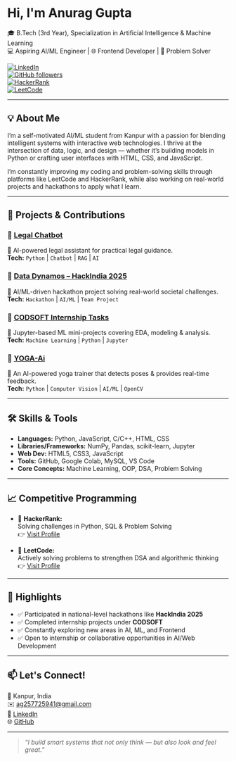 #  Hi, I'm Anurag Gupta

🎓 B.Tech (3rd Year), Specialization in Artificial Intelligence & Machine Learning  
💻 Aspiring AI/ML Engineer | 🌐 Frontend Developer | 🧠 Problem Solver  

[![LinkedIn](https://img.shields.io/badge/LinkedIn-Anurag%20Gupta-blue?style=flat-square&logo=linkedin)](https://www.linkedin.com/in/anurag-gupta-62282b317)  
[![GitHub followers](https://img.shields.io/github/followers/anuraggupta07122006?label=Follow&style=social)](https://github.com/anuraggupta07122006)  
[![HackerRank](https://img.shields.io/badge/HackerRank-Profile-2EC866?style=flat-square&logo=hackerrank&logoColor=white)](https://www.hackerrank.com/profile/AIML1_2313001)  
[![LeetCode](https://img.shields.io/badge/LeetCode-Active%20User-yellow?style=flat-square&logo=leetcode&logoColor=black)](https://leetcode.com/u/anuragp2313001/)

---

## 💡 About Me

I’m a self-motivated AI/ML student from Kanpur with a passion for blending intelligent systems with interactive web technologies. I thrive at the intersection of data, logic, and design — whether it’s building models in Python or crafting user interfaces with HTML, CSS, and JavaScript.

I’m constantly improving my coding and problem-solving skills through platforms like LeetCode and HackerRank, while also working on real-world projects and hackathons to apply what I learn.

---

## 🚀 Projects & Contributions  

### 🔹 [Legal Chatbot](https://github.com/anuraggupta07122006/Legal-Chatbot)  
📌 AI-powered legal assistant for practical legal guidance.  
**Tech:** `Python` | `Chatbot` | `RAG` | `AI`  

### 🔹 [Data Dynamos – HackIndia 2025](https://github.com/anuraggupta07122006/Data-Dynamos-HackIndia-2025)  
📌 AI/ML-driven hackathon project solving real-world societal challenges.  
**Tech:** `Hackathon` | `AI/ML` | `Team Project`  

### 🔹 [CODSOFT Internship Tasks](https://github.com/anuraggupta07122006?tab=repositories&q=codsoft)  
📌 Jupyter-based ML mini-projects covering EDA, modeling & analysis.  
**Tech:** `Machine Learning` | `Python` | `Jupyter`  

### 🔹 [YOGA-Ai](https://github.com/anuraggupta07122006/YOGA-Ai)  
📌 An AI-powered yoga trainer that detects poses & provides real-time feedback.  
**Tech:** `Python` | `Computer Vision` | `AI/ML` | `OpenCV`  

---

## 🛠️ Skills & Tools

- **Languages:** Python, JavaScript, C/C++, HTML, CSS  
- **Libraries/Frameworks:** NumPy, Pandas, scikit-learn, Jupyter  
- **Web Dev:** HTML5, CSS3, JavaScript  
- **Tools:** GitHub, Google Colab, MySQL, VS Code  
- **Core Concepts:** Machine Learning, OOP, DSA, Problem Solving

---

## 📈 Competitive Programming

- 🔸 **HackerRank:**  
  Solving challenges in Python, SQL & Problem Solving  
  👉 [Visit Profile](https://www.hackerrank.com/profile/AIML1_2313001)

- 🔸 **LeetCode:**  
  Actively solving problems to strengthen DSA and algorithmic thinking  
  👉 [Visit Profile](https://leetcode.com/u/anuragp2313001/)

---

## 📌 Highlights

- ✅ Participated in national-level hackathons like **HackIndia 2025**  
- ✅ Completed internship projects under **CODSOFT**  
- ✅ Constantly exploring new areas in AI, ML, and Frontend  
- ✅ Open to internship or collaborative opportunities in AI/Web Development

---

## 📫 Let's Connect!

📍 Kanpur, India  
✉️ [ag257725941@gmail.com](mailto:ag257725941@gmail.com)  
💼 [LinkedIn](https://www.linkedin.com/in/anurag-gupta-62282b317)  
🌐 [GitHub](https://github.com/anuraggupta07122006)

---

> *“I build smart systems that not only think — but also look and feel great.”*
